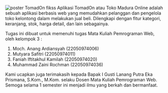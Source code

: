 ![poster TomadOn fikss](https://github.com/zainiirochman/TomadOn/assets/133016739/e3019919-2347-4ad3-92cf-dbdcd04cd3ef)
Aplikasi TomadOn atau Toko Madura Online adalah sebuah aplikasi berbasis web yang memudahkan pelanggan dan pengelola toko kelontong dalam melakukan jual beli. Dilengkapi dengan fitur kategori, keranjang, stok, harga detail, dan lain sebagainya.

Tugas ini dibuat untuk memenuhi tugas Mata Kuliah Pemrograman Web, oleh kelompok 3 : 
1. Moch. Anang Ardiansyah      (22050974006)
2. Mutyara Safitri             (22050974011)
3. Faniah Iftitakhul Kamilah   (22050974020)
4. Muhammad Zaini Rochman      (22050974036)

Kami ucapkan juga terimakasih kepada Bapak I Gusti Lanang Putra Eka Prismana, S.Kom., M.Kom. selaku Dosen Mata Kuliah Pemrograman Web. Semoga selama 1 semester ini menjadi ilmu yang berkah dan bermanfaat.
